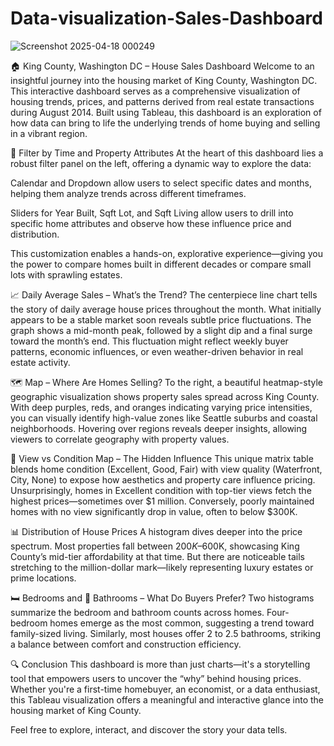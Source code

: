 # Data-visualization-Sales-Dashboard

![Screenshot 2025-04-18 000249](https://github.com/user-attachments/assets/a4d9a097-fbc5-4596-b552-d11c71e63ab8)

🏠 King County, Washington DC – House Sales Dashboard
Welcome to an insightful journey into the housing market of King County, Washington DC. This interactive dashboard serves as a comprehensive visualization of housing trends, prices, and patterns derived from real estate transactions during August 2014. Built using Tableau, this dashboard is an exploration of how data can bring to life the underlying trends of home buying and selling in a vibrant region.

📅 Filter by Time and Property Attributes
At the heart of this dashboard lies a robust filter panel on the left, offering a dynamic way to explore the data:

Calendar and Dropdown allow users to select specific dates and months, helping them analyze trends across different timeframes.

Sliders for Year Built, Sqft Lot, and Sqft Living allow users to drill into specific home attributes and observe how these influence price and distribution.

This customization enables a hands-on, explorative experience—giving you the power to compare homes built in different decades or compare small lots with sprawling estates.

📈 Daily Average Sales – What’s the Trend?
The centerpiece line chart tells the story of daily average house prices throughout the month. What initially appears to be a stable market soon reveals subtle price fluctuations. The graph shows a mid-month peak, followed by a slight dip and a final surge toward the month’s end. This fluctuation might reflect weekly buyer patterns, economic influences, or even weather-driven behavior in real estate activity.

🗺️ Map – Where Are Homes Selling?
To the right, a beautiful heatmap-style geographic visualization shows property sales spread across King County. With deep purples, reds, and oranges indicating varying price intensities, you can visually identify high-value zones like Seattle suburbs and coastal neighborhoods. Hovering over regions reveals deeper insights, allowing viewers to correlate geography with property values.

🧾 View vs Condition Map – The Hidden Influence
This unique matrix table blends home condition (Excellent, Good, Fair) with view quality (Waterfront, City, None) to expose how aesthetics and property care influence pricing. Unsurprisingly, homes in Excellent condition with top-tier views fetch the highest prices—sometimes over $1 million. Conversely, poorly maintained homes with no view significantly drop in value, often to below $300K.

📊 Distribution of House Prices
A histogram dives deeper into the price spectrum. Most properties fall between $200K–$600K, showcasing King County’s mid-tier affordability at that time. But there are noticeable tails stretching to the million-dollar mark—likely representing luxury estates or prime locations.

🛏️ Bedrooms and 🛁 Bathrooms – What Do Buyers Prefer?
Two histograms summarize the bedroom and bathroom counts across homes. Four-bedroom homes emerge as the most common, suggesting a trend toward family-sized living. Similarly, most houses offer 2 to 2.5 bathrooms, striking a balance between comfort and construction efficiency.

🔍 Conclusion
This dashboard is more than just charts—it's a storytelling tool that empowers users to uncover the “why” behind housing prices. Whether you're a first-time homebuyer, an economist, or a data enthusiast, this Tableau visualization offers a meaningful and interactive glance into the housing market of King County.

Feel free to explore, interact, and discover the story your data tells.


